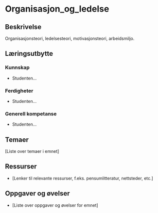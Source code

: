 # Organisasjon_og_ledelse

## Beskrivelse

Organisasjonsteori, ledelsesteori, motivasjonsteori, arbeidsmiljo.

## Læringsutbytte

### Kunnskap
* Studenten...

### Ferdigheter
* Studenten...

### Generell kompetanse
* Studenten...

## Temaer

[Liste over temaer i emnet]

## Ressurser

*   [Lenker til relevante ressurser, f.eks. pensumlitteratur, nettsteder, etc.]

## Oppgaver og øvelser

*   [Liste over oppgaver og øvelser for emnet]

